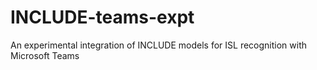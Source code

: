 # INCLUDE-teams-expt
An experimental integration of INCLUDE models for ISL recognition with Microsoft Teams
